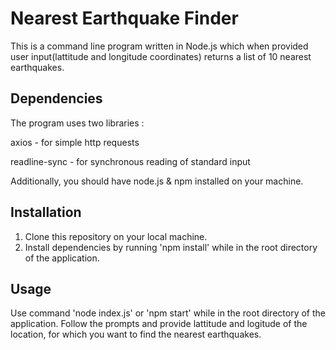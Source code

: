 
# Nearest Earthquake Finder

This is a command line program written in Node.js which when provided user input(lattitude and longitude coordinates) returns a list of 10 nearest earthquakes.

## Dependencies

The program uses two libraries :

axios - for simple http requests

readline-sync - for synchronous reading of standard input

Additionally, you should have node.js & npm installed on your machine.

## Installation

1) Clone this repository on your local machine.
2) Install dependencies by running 'npm install' while in the root directory of the application.

## Usage

Use command 'node index.js' or 'npm start' while in the root directory of the application.
Follow the prompts and provide lattitude and logitude of the location, for which you want to find the nearest earthquakes.

